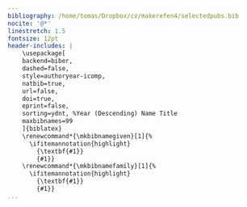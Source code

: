 ```yaml
---
bibliography: /home/tomas/Dropbox/cv/makerefen4/selectedpubs.bib
nocite: '@*'
linestretch: 1.5
fontsize: 12pt
header-includes: |
    \usepackage[
    backend=biber,
    dashed=false,
    style=authoryear-icomp,
    natbib=true,
    url=false, 
    doi=true,
    eprint=false,
    sorting=ydnt, %Year (Descending) Name Title
    maxbibnames=99
    ]{biblatex}
    \renewcommand*{\mkbibnamegiven}[1]{%
      \ifitemannotation{highlight}
        {\textbf{#1}}
        {#1}}
    \renewcommand*{\mkbibnamefamily}[1]{%
      \ifitemannotation{highlight}
        {\textbf{#1}}
        {#1}}
...
```



